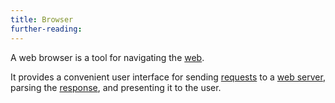 ```yaml
---
title: Browser
further-reading:
---
```

A web browser is a tool for navigating the [web](/web).

It provides a convenient user interface for sending [requests](/http-request) to a [web server](/server), parsing the [response](/http-response), and presenting it to the user.
